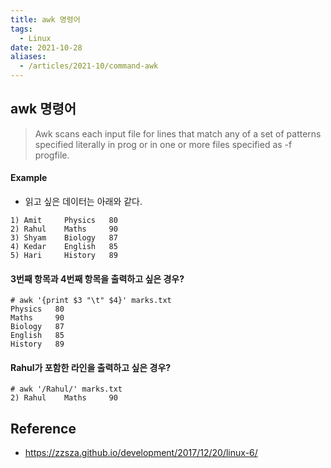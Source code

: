 ```yaml
---
title: awk 명령어
tags:
  - Linux
date: 2021-10-28
aliases: 
  - /articles/2021-10/command-awk
---
```


## awk 명령어
> Awk scans each input file for lines that match any of a set of patterns specified literally in prog or in one or more files  specified  as  -f progfile.


#### Example
- 읽고 싶은 데이터는 아래와 같다.
```
1) Amit     Physics   80
2) Rahul    Maths     90
3) Shyam    Biology   87
4) Kedar    English   85
5) Hari     History   89
```

#### 3번째 항목과 4번째 항목을 출력하고 싶은 경우?
```shell
# awk '{print $3 "\t" $4}' marks.txt
Physics   80
Maths     90
Biology   87
English   85
History   89
```

#### Rahul가 포함한 라인을 출력하고 싶은 경우?
```shell
# awk '/Rahul/' marks.txt
2) Rahul    Maths     90
```

## Reference
- <https://zzsza.github.io/development/2017/12/20/linux-6/>
